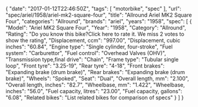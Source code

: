 {
    "date": "2017-01-12T22:46:50Z",
    "tags": [
        "motorbike",
        "spec"
    ],
    "url": "spec\/ariel\/1958\/ariel-mk2-square-four",
    "title": "Allround Ariel MK2 Square Four",
    "categories": "Allround",
    "brands": "ariel",
    "years": "1958",
    "spec": [
        {
            "Model": "Ariel MK2 Square Four",
            "Year": "1958",
            "Category": "Allround",
            "Rating": "Do you know this bike?Click here to rate it. We miss 2 votes to show the rating",
            "Displacement, ccm": "997.00",
            "Displacement, cubic inches": "60.84",
            "Engine type": "Single cylinder, four-stroke",
            "Fuel system": "Carburettor",
            "Fuel control": "Overhead Valves (OHV)",
            "Transmission type,final drive": "Chain",
            "Frame type": "Tubular single loop",
            "Front tyre": "3.25-19",
            "Rear tyre": "4-18",
            "Front brakes": "Expanding brake (drum brake)",
            "Rear brakes": "Expanding brake (drum brake)",
            "Wheels": "Spoked",
            "Seat": "Dual",
            "Overall length, mm": "2.100",
            "Overall length, inches": "82.7",
            "Wheelbase, mm": "1.422",
            "Wheelbase, inches": "56.0",
            "Fuel capacity, litres": "23.00",
            "Fuel capacity, gallons": "6.08",
            "Related bikes": "List related bikes for comparison of specs"
        }
    ]
}